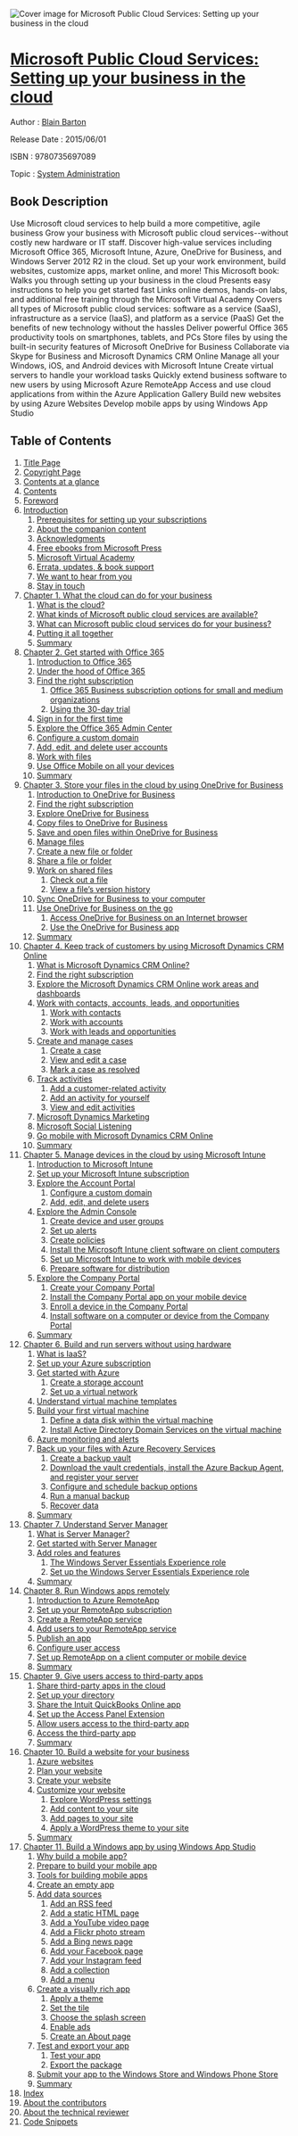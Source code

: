 ![Cover image for Microsoft Public Cloud Services: Setting up your business in the cloud](https://imgdetail.ebookreading.net/cover/cover/system_admin/EB9780735697089.jpg)

[Microsoft Public Cloud Services: Setting up your business in the cloud](https://ebookreading.net/view/book/Microsoft+Public+Cloud+Services%3A+Setting+up+your+business+in+the+cloud-EB9780735697089_1.html "Microsoft Public Cloud Services: Setting up your business in the cloud")
====================================================================================================================

Author : [Blain Barton](https://ebookreading.net/search/author/Blain+Barton)

Release Date : 2015/06/01

ISBN : 9780735697089

Topic : [System Administration](https://ebookreading.net/search/category/system-administration)

Book Description
-----------------

Use Microsoft cloud services to help build a more competitive, agile business Grow your business with Microsoft public cloud services--without costly new hardware or IT staff. Discover high-value services including Microsoft Office 365, Microsoft Intune, Azure, OneDrive for Business, and Windows Server 2012 R2 in the cloud. Set up your work environment, build websites, customize apps, market online, and more!  This Microsoft book:
Walks you through setting up your business in the cloud
Presents easy instructions to help you get started fast
Links online demos, hands-on labs, and additional free training through the Microsoft Virtual Academy
Covers all types of Microsoft public cloud services: software as a service (SaaS), infrastructure as a service (IaaS), and platform as a service (PaaS)
Get the benefits of new technology without the hassles
Deliver powerful Office 365 productivity tools on smartphones, tablets, and PCs
Store files by using the built-in security features of Microsoft OneDrive for Business
Collaborate via Skype for Business and Microsoft Dynamics CRM Online
Manage all your Windows, iOS, and Android devices with Microsoft Intune
Create virtual servers to handle your workload tasks
Quickly extend business software to new users by using Microsoft Azure RemoteApp
Access and use cloud applications from within the Azure Application Gallery
Build new websites by using Azure Websites
Develop mobile apps by using Windows App Studio
              
Table of Contents
-----------------

1. [Title Page](https://ebookreading.net/view/book/Microsoft+Public+Cloud+Services%3A+Setting+up+your+business+in+the+cloud-EB9780735697089_2.html#title)
1. [Copyright Page](https://ebookreading.net/view/book/Microsoft+Public+Cloud+Services%3A+Setting+up+your+business+in+the+cloud-EB9780735697089_3.html#copy)
1. [Contents at a glance](https://ebookreading.net/view/book/Microsoft+Public+Cloud+Services%3A+Setting+up+your+business+in+the+cloud-EB9780735697089_4.html#toc)
1. [Contents](https://ebookreading.net/view/book/Microsoft+Public+Cloud+Services%3A+Setting+up+your+business+in+the+cloud-EB9780735697089_5.html#bk01-toc)
1. [Foreword](https://ebookreading.net/view/book/Microsoft+Public+Cloud+Services%3A+Setting+up+your+business+in+the+cloud-EB9780735697089_6.html#pref01)
1. [Introduction](https://ebookreading.net/view/book/Microsoft+Public+Cloud+Services%3A+Setting+up+your+business+in+the+cloud-EB9780735697089_7.html#pref02)
    1. [Prerequisites for setting up your subscriptions](https://ebookreading.net/view/book/Microsoft+Public+Cloud+Services%3A+Setting+up+your+business+in+the+cloud-EB9780735697089_7.html#pref02lev1sec1)
    1. [About the companion content](https://ebookreading.net/view/book/Microsoft+Public+Cloud+Services%3A+Setting+up+your+business+in+the+cloud-EB9780735697089_7.html#pref02lev1sec2)
    1. [Acknowledgments](https://ebookreading.net/view/book/Microsoft+Public+Cloud+Services%3A+Setting+up+your+business+in+the+cloud-EB9780735697089_7.html#pref02lev1sec3)
    1. [Free ebooks from Microsoft Press](https://ebookreading.net/view/book/Microsoft+Public+Cloud+Services%3A+Setting+up+your+business+in+the+cloud-EB9780735697089_7.html#pref02lev1sec4)
    1. [Microsoft Virtual Academy](https://ebookreading.net/view/book/Microsoft+Public+Cloud+Services%3A+Setting+up+your+business+in+the+cloud-EB9780735697089_7.html#pref02lev1sec5)
    1. [Errata, updates, &amp; book support](https://ebookreading.net/view/book/Microsoft+Public+Cloud+Services%3A+Setting+up+your+business+in+the+cloud-EB9780735697089_7.html#pref02lev1sec6)
    1. [We want to hear from you](https://ebookreading.net/view/book/Microsoft+Public+Cloud+Services%3A+Setting+up+your+business+in+the+cloud-EB9780735697089_7.html#pref02lev1sec7)
    1. [Stay in touch](https://ebookreading.net/view/book/Microsoft+Public+Cloud+Services%3A+Setting+up+your+business+in+the+cloud-EB9780735697089_7.html#pref02lev1sec8)
1. [Chapter 1. What the cloud can do for your business](https://ebookreading.net/view/book/Microsoft+Public+Cloud+Services%3A+Setting+up+your+business+in+the+cloud-EB9780735697089_8.html#ch01)
    1. [What is the cloud?](https://ebookreading.net/view/book/Microsoft+Public+Cloud+Services%3A+Setting+up+your+business+in+the+cloud-EB9780735697089_8.html#ch01lev1sec1)
    1. [What kinds of Microsoft public cloud services are available?](https://ebookreading.net/view/book/Microsoft+Public+Cloud+Services%3A+Setting+up+your+business+in+the+cloud-EB9780735697089_8.html#ch01lev1sec2)
    1. [What can Microsoft public cloud services do for your business?](https://ebookreading.net/view/book/Microsoft+Public+Cloud+Services%3A+Setting+up+your+business+in+the+cloud-EB9780735697089_8.html#ch01lev1sec3)
    1. [Putting it all together](https://ebookreading.net/view/book/Microsoft+Public+Cloud+Services%3A+Setting+up+your+business+in+the+cloud-EB9780735697089_8.html#ch01lev1sec4)
    1. [Summary](https://ebookreading.net/view/book/Microsoft+Public+Cloud+Services%3A+Setting+up+your+business+in+the+cloud-EB9780735697089_8.html#ch01lev1sec5)
1. [Chapter 2. Get started with Office 365](https://ebookreading.net/view/book/Microsoft+Public+Cloud+Services%3A+Setting+up+your+business+in+the+cloud-EB9780735697089_9.html#ch02)
    1. [Introduction to Office 365](https://ebookreading.net/view/book/Microsoft+Public+Cloud+Services%3A+Setting+up+your+business+in+the+cloud-EB9780735697089_9.html#ch02lev1sec1)
    1. [Under the hood of Office 365](https://ebookreading.net/view/book/Microsoft+Public+Cloud+Services%3A+Setting+up+your+business+in+the+cloud-EB9780735697089_9.html#ch02lev1sec2)
    1. [Find the right subscription](https://ebookreading.net/view/book/Microsoft+Public+Cloud+Services%3A+Setting+up+your+business+in+the+cloud-EB9780735697089_9.html#ch02lev1sec3)
        1. [Office 365 Business subscription options for small and medium organizations](https://ebookreading.net/view/book/Microsoft+Public+Cloud+Services%3A+Setting+up+your+business+in+the+cloud-EB9780735697089_9.html#ch02lev2sec1)
        1. [Using the 30-day trial](https://ebookreading.net/view/book/Microsoft+Public+Cloud+Services%3A+Setting+up+your+business+in+the+cloud-EB9780735697089_9.html#ch02lev2sec2)
    1. [Sign in for the first time](https://ebookreading.net/view/book/Microsoft+Public+Cloud+Services%3A+Setting+up+your+business+in+the+cloud-EB9780735697089_9.html#ch02lev1sec4)
    1. [Explore the Office 365 Admin Center](https://ebookreading.net/view/book/Microsoft+Public+Cloud+Services%3A+Setting+up+your+business+in+the+cloud-EB9780735697089_9.html#ch02lev1sec5)
    1. [Configure a custom domain](https://ebookreading.net/view/book/Microsoft+Public+Cloud+Services%3A+Setting+up+your+business+in+the+cloud-EB9780735697089_9.html#ch02lev1sec6)
    1. [Add, edit, and delete user accounts](https://ebookreading.net/view/book/Microsoft+Public+Cloud+Services%3A+Setting+up+your+business+in+the+cloud-EB9780735697089_9.html#ch02lev1sec7)
    1. [Work with files](https://ebookreading.net/view/book/Microsoft+Public+Cloud+Services%3A+Setting+up+your+business+in+the+cloud-EB9780735697089_9.html#ch02lev1sec8)
    1. [Use Office Mobile on all your devices](https://ebookreading.net/view/book/Microsoft+Public+Cloud+Services%3A+Setting+up+your+business+in+the+cloud-EB9780735697089_9.html#ch02lev1sec9)
    1. [Summary](https://ebookreading.net/view/book/Microsoft+Public+Cloud+Services%3A+Setting+up+your+business+in+the+cloud-EB9780735697089_9.html#ch02lev1sec10)
1. [Chapter 3. Store your files in the cloud by using OneDrive for Business](https://ebookreading.net/view/book/Microsoft+Public+Cloud+Services%3A+Setting+up+your+business+in+the+cloud-EB9780735697089_10.html#ch03)
    1. [Introduction to OneDrive for Business](https://ebookreading.net/view/book/Microsoft+Public+Cloud+Services%3A+Setting+up+your+business+in+the+cloud-EB9780735697089_10.html#ch03lev1sec1)
    1. [Find the right subscription](https://ebookreading.net/view/book/Microsoft+Public+Cloud+Services%3A+Setting+up+your+business+in+the+cloud-EB9780735697089_10.html#ch03lev1sec2)
    1. [Explore OneDrive for Business](https://ebookreading.net/view/book/Microsoft+Public+Cloud+Services%3A+Setting+up+your+business+in+the+cloud-EB9780735697089_10.html#ch03lev1sec3)
    1. [Copy files to OneDrive for Business](https://ebookreading.net/view/book/Microsoft+Public+Cloud+Services%3A+Setting+up+your+business+in+the+cloud-EB9780735697089_10.html#ch03lev1sec4)
    1. [Save and open files within OneDrive for Business](https://ebookreading.net/view/book/Microsoft+Public+Cloud+Services%3A+Setting+up+your+business+in+the+cloud-EB9780735697089_10.html#ch03lev1sec5)
    1. [Manage files](https://ebookreading.net/view/book/Microsoft+Public+Cloud+Services%3A+Setting+up+your+business+in+the+cloud-EB9780735697089_10.html#ch03lev1sec6)
    1. [Create a new file or folder](https://ebookreading.net/view/book/Microsoft+Public+Cloud+Services%3A+Setting+up+your+business+in+the+cloud-EB9780735697089_10.html#ch03lev1sec7)
    1. [Share a file or folder](https://ebookreading.net/view/book/Microsoft+Public+Cloud+Services%3A+Setting+up+your+business+in+the+cloud-EB9780735697089_10.html#ch03lev1sec8)
    1. [Work on shared files](https://ebookreading.net/view/book/Microsoft+Public+Cloud+Services%3A+Setting+up+your+business+in+the+cloud-EB9780735697089_10.html#ch03lev1sec9)
        1. [Check out a file](https://ebookreading.net/view/book/Microsoft+Public+Cloud+Services%3A+Setting+up+your+business+in+the+cloud-EB9780735697089_10.html#ch03lev2sec1)
        1. [View a file’s version history](https://ebookreading.net/view/book/Microsoft+Public+Cloud+Services%3A+Setting+up+your+business+in+the+cloud-EB9780735697089_10.html#ch03lev2sec2)
    1. [Sync OneDrive for Business to your computer](https://ebookreading.net/view/book/Microsoft+Public+Cloud+Services%3A+Setting+up+your+business+in+the+cloud-EB9780735697089_10.html#ch03lev1sec10)
    1. [Use OneDrive for Business on the go](https://ebookreading.net/view/book/Microsoft+Public+Cloud+Services%3A+Setting+up+your+business+in+the+cloud-EB9780735697089_10.html#ch03lev1sec11)
        1. [Access OneDrive for Business on an Internet browser](https://ebookreading.net/view/book/Microsoft+Public+Cloud+Services%3A+Setting+up+your+business+in+the+cloud-EB9780735697089_10.html#ch03lev2sec3)
        1. [Use the OneDrive for Business app](https://ebookreading.net/view/book/Microsoft+Public+Cloud+Services%3A+Setting+up+your+business+in+the+cloud-EB9780735697089_10.html#ch03lev2sec4)
    1. [Summary](https://ebookreading.net/view/book/Microsoft+Public+Cloud+Services%3A+Setting+up+your+business+in+the+cloud-EB9780735697089_10.html#ch03lev1sec12)
1. [Chapter 4. Keep track of customers by using Microsoft Dynamics CRM Online](https://ebookreading.net/view/book/Microsoft+Public+Cloud+Services%3A+Setting+up+your+business+in+the+cloud-EB9780735697089_11.html#ch04)
    1. [What is Microsoft Dynamics CRM Online?](https://ebookreading.net/view/book/Microsoft+Public+Cloud+Services%3A+Setting+up+your+business+in+the+cloud-EB9780735697089_11.html#ch04lev1sec1)
    1. [Find the right subscription](https://ebookreading.net/view/book/Microsoft+Public+Cloud+Services%3A+Setting+up+your+business+in+the+cloud-EB9780735697089_11.html#ch04lev1sec2)
    1. [Explore the Microsoft Dynamics CRM Online work areas and dashboards](https://ebookreading.net/view/book/Microsoft+Public+Cloud+Services%3A+Setting+up+your+business+in+the+cloud-EB9780735697089_11.html#ch04lev1sec3)
    1. [Work with contacts, accounts, leads, and opportunities](https://ebookreading.net/view/book/Microsoft+Public+Cloud+Services%3A+Setting+up+your+business+in+the+cloud-EB9780735697089_11.html#ch04lev1sec4)
        1. [Work with contacts](https://ebookreading.net/view/book/Microsoft+Public+Cloud+Services%3A+Setting+up+your+business+in+the+cloud-EB9780735697089_11.html#ch04lev2sec1)
        1. [Work with accounts](https://ebookreading.net/view/book/Microsoft+Public+Cloud+Services%3A+Setting+up+your+business+in+the+cloud-EB9780735697089_11.html#ch04lev2sec2)
        1. [Work with leads and opportunities](https://ebookreading.net/view/book/Microsoft+Public+Cloud+Services%3A+Setting+up+your+business+in+the+cloud-EB9780735697089_11.html#ch04lev2sec3)
    1. [Create and manage cases](https://ebookreading.net/view/book/Microsoft+Public+Cloud+Services%3A+Setting+up+your+business+in+the+cloud-EB9780735697089_11.html#ch04lev1sec5)
        1. [Create a case](https://ebookreading.net/view/book/Microsoft+Public+Cloud+Services%3A+Setting+up+your+business+in+the+cloud-EB9780735697089_11.html#ch04lev2sec4)
        1. [View and edit a case](https://ebookreading.net/view/book/Microsoft+Public+Cloud+Services%3A+Setting+up+your+business+in+the+cloud-EB9780735697089_11.html#ch04lev2sec5)
        1. [Mark a case as resolved](https://ebookreading.net/view/book/Microsoft+Public+Cloud+Services%3A+Setting+up+your+business+in+the+cloud-EB9780735697089_11.html#ch04lev2sec6)
    1. [Track activities](https://ebookreading.net/view/book/Microsoft+Public+Cloud+Services%3A+Setting+up+your+business+in+the+cloud-EB9780735697089_11.html#ch04lev1sec6)
        1. [Add a customer-related activity](https://ebookreading.net/view/book/Microsoft+Public+Cloud+Services%3A+Setting+up+your+business+in+the+cloud-EB9780735697089_11.html#ch04lev2sec7)
        1. [Add an activity for yourself](https://ebookreading.net/view/book/Microsoft+Public+Cloud+Services%3A+Setting+up+your+business+in+the+cloud-EB9780735697089_11.html#ch04lev2sec8)
        1. [View and edit activities](https://ebookreading.net/view/book/Microsoft+Public+Cloud+Services%3A+Setting+up+your+business+in+the+cloud-EB9780735697089_11.html#ch04lev2sec9)
    1. [Microsoft Dynamics Marketing](https://ebookreading.net/view/book/Microsoft+Public+Cloud+Services%3A+Setting+up+your+business+in+the+cloud-EB9780735697089_11.html#ch04lev1sec7)
    1. [Microsoft Social Listening](https://ebookreading.net/view/book/Microsoft+Public+Cloud+Services%3A+Setting+up+your+business+in+the+cloud-EB9780735697089_11.html#ch04lev1sec8)
    1. [Go mobile with Microsoft Dynamics CRM Online](https://ebookreading.net/view/book/Microsoft+Public+Cloud+Services%3A+Setting+up+your+business+in+the+cloud-EB9780735697089_11.html#ch04lev1sec9)
    1. [Summary](https://ebookreading.net/view/book/Microsoft+Public+Cloud+Services%3A+Setting+up+your+business+in+the+cloud-EB9780735697089_11.html#ch04lev1sec10)
1. [Chapter 5. Manage devices in the cloud by using Microsoft Intune](https://ebookreading.net/view/book/Microsoft+Public+Cloud+Services%3A+Setting+up+your+business+in+the+cloud-EB9780735697089_12.html#ch05)
    1. [Introduction to Microsoft Intune](https://ebookreading.net/view/book/Microsoft+Public+Cloud+Services%3A+Setting+up+your+business+in+the+cloud-EB9780735697089_12.html#ch05lev1sec1)
    1. [Set up your Microsoft Intune subscription](https://ebookreading.net/view/book/Microsoft+Public+Cloud+Services%3A+Setting+up+your+business+in+the+cloud-EB9780735697089_12.html#ch05lev1sec2)
    1. [Explore the Account Portal](https://ebookreading.net/view/book/Microsoft+Public+Cloud+Services%3A+Setting+up+your+business+in+the+cloud-EB9780735697089_12.html#ch05lev1sec3)
        1. [Configure a custom domain](https://ebookreading.net/view/book/Microsoft+Public+Cloud+Services%3A+Setting+up+your+business+in+the+cloud-EB9780735697089_12.html#ch05lev2sec1)
        1. [Add, edit, and delete users](https://ebookreading.net/view/book/Microsoft+Public+Cloud+Services%3A+Setting+up+your+business+in+the+cloud-EB9780735697089_12.html#ch05lev2sec2)
    1. [Explore the Admin Console](https://ebookreading.net/view/book/Microsoft+Public+Cloud+Services%3A+Setting+up+your+business+in+the+cloud-EB9780735697089_12.html#ch05lev1sec4)
        1. [Create device and user groups](https://ebookreading.net/view/book/Microsoft+Public+Cloud+Services%3A+Setting+up+your+business+in+the+cloud-EB9780735697089_12.html#ch05lev2sec3)
        1. [Set up alerts](https://ebookreading.net/view/book/Microsoft+Public+Cloud+Services%3A+Setting+up+your+business+in+the+cloud-EB9780735697089_12.html#ch05lev2sec4)
        1. [Create policies](https://ebookreading.net/view/book/Microsoft+Public+Cloud+Services%3A+Setting+up+your+business+in+the+cloud-EB9780735697089_12.html#ch05lev2sec5)
        1. [Install the Microsoft Intune client software on client computers](https://ebookreading.net/view/book/Microsoft+Public+Cloud+Services%3A+Setting+up+your+business+in+the+cloud-EB9780735697089_12.html#ch05lev2sec6)
        1. [Set up Microsoft Intune to work with mobile devices](https://ebookreading.net/view/book/Microsoft+Public+Cloud+Services%3A+Setting+up+your+business+in+the+cloud-EB9780735697089_12.html#ch05lev2sec7)
        1. [Prepare software for distribution](https://ebookreading.net/view/book/Microsoft+Public+Cloud+Services%3A+Setting+up+your+business+in+the+cloud-EB9780735697089_12.html#ch05lev2sec8)
    1. [Explore the Company Portal](https://ebookreading.net/view/book/Microsoft+Public+Cloud+Services%3A+Setting+up+your+business+in+the+cloud-EB9780735697089_12.html#ch05lev1sec5)
        1. [Create your Company Portal](https://ebookreading.net/view/book/Microsoft+Public+Cloud+Services%3A+Setting+up+your+business+in+the+cloud-EB9780735697089_12.html#ch05lev2sec9)
        1. [Install the Company Portal app on your mobile device](https://ebookreading.net/view/book/Microsoft+Public+Cloud+Services%3A+Setting+up+your+business+in+the+cloud-EB9780735697089_12.html#ch05lev2sec10)
        1. [Enroll a device in the Company Portal](https://ebookreading.net/view/book/Microsoft+Public+Cloud+Services%3A+Setting+up+your+business+in+the+cloud-EB9780735697089_12.html#ch05lev2sec11)
        1. [Install software on a computer or device from the Company Portal](https://ebookreading.net/view/book/Microsoft+Public+Cloud+Services%3A+Setting+up+your+business+in+the+cloud-EB9780735697089_12.html#ch05lev2sec12)
    1. [Summary](https://ebookreading.net/view/book/Microsoft+Public+Cloud+Services%3A+Setting+up+your+business+in+the+cloud-EB9780735697089_12.html#ch05lev1sec6)
1. [Chapter 6. Build and run servers without using hardware](https://ebookreading.net/view/book/Microsoft+Public+Cloud+Services%3A+Setting+up+your+business+in+the+cloud-EB9780735697089_13.html#ch06)
    1. [What is IaaS?](https://ebookreading.net/view/book/Microsoft+Public+Cloud+Services%3A+Setting+up+your+business+in+the+cloud-EB9780735697089_13.html#ch06lev1sec1)
    1. [Set up your Azure subscription](https://ebookreading.net/view/book/Microsoft+Public+Cloud+Services%3A+Setting+up+your+business+in+the+cloud-EB9780735697089_13.html#ch06lev1sec2)
    1. [Get started with Azure](https://ebookreading.net/view/book/Microsoft+Public+Cloud+Services%3A+Setting+up+your+business+in+the+cloud-EB9780735697089_13.html#ch06lev1sec3)
        1. [Create a storage account](https://ebookreading.net/view/book/Microsoft+Public+Cloud+Services%3A+Setting+up+your+business+in+the+cloud-EB9780735697089_13.html#ch06lev2sec1)
        1. [Set up a virtual network](https://ebookreading.net/view/book/Microsoft+Public+Cloud+Services%3A+Setting+up+your+business+in+the+cloud-EB9780735697089_13.html#ch06lev2sec2)
    1. [Understand virtual machine templates](https://ebookreading.net/view/book/Microsoft+Public+Cloud+Services%3A+Setting+up+your+business+in+the+cloud-EB9780735697089_13.html#ch06lev1sec4)
    1. [Build your first virtual machine](https://ebookreading.net/view/book/Microsoft+Public+Cloud+Services%3A+Setting+up+your+business+in+the+cloud-EB9780735697089_13.html#ch06lev1sec5)
        1. [Define a data disk within the virtual machine](https://ebookreading.net/view/book/Microsoft+Public+Cloud+Services%3A+Setting+up+your+business+in+the+cloud-EB9780735697089_13.html#ch06lev2sec3)
        1. [Install Active Directory Domain Services on the virtual machine](https://ebookreading.net/view/book/Microsoft+Public+Cloud+Services%3A+Setting+up+your+business+in+the+cloud-EB9780735697089_13.html#ch06lev2sec4)
    1. [Azure monitoring and alerts](https://ebookreading.net/view/book/Microsoft+Public+Cloud+Services%3A+Setting+up+your+business+in+the+cloud-EB9780735697089_13.html#ch06lev1sec6)
    1. [Back up your files with Azure Recovery Services](https://ebookreading.net/view/book/Microsoft+Public+Cloud+Services%3A+Setting+up+your+business+in+the+cloud-EB9780735697089_13.html#ch06lev1sec7)
        1. [Create a backup vault](https://ebookreading.net/view/book/Microsoft+Public+Cloud+Services%3A+Setting+up+your+business+in+the+cloud-EB9780735697089_13.html#ch06lev2sec5)
        1. [Download the vault credentials, install the Azure Backup Agent, and register your server](https://ebookreading.net/view/book/Microsoft+Public+Cloud+Services%3A+Setting+up+your+business+in+the+cloud-EB9780735697089_13.html#ch06lev2sec6)
        1. [Configure and schedule backup options](https://ebookreading.net/view/book/Microsoft+Public+Cloud+Services%3A+Setting+up+your+business+in+the+cloud-EB9780735697089_13.html#ch06lev2sec7)
        1. [Run a manual backup](https://ebookreading.net/view/book/Microsoft+Public+Cloud+Services%3A+Setting+up+your+business+in+the+cloud-EB9780735697089_13.html#ch06lev2sec8)
        1. [Recover data](https://ebookreading.net/view/book/Microsoft+Public+Cloud+Services%3A+Setting+up+your+business+in+the+cloud-EB9780735697089_13.html#ch06lev2sec9)
    1. [Summary](https://ebookreading.net/view/book/Microsoft+Public+Cloud+Services%3A+Setting+up+your+business+in+the+cloud-EB9780735697089_13.html#ch06lev1sec8)
1. [Chapter 7. Understand Server Manager](https://ebookreading.net/view/book/Microsoft+Public+Cloud+Services%3A+Setting+up+your+business+in+the+cloud-EB9780735697089_14.html#ch07)
    1. [What is Server Manager?](https://ebookreading.net/view/book/Microsoft+Public+Cloud+Services%3A+Setting+up+your+business+in+the+cloud-EB9780735697089_14.html#ch07lev1sec1)
    1. [Get started with Server Manager](https://ebookreading.net/view/book/Microsoft+Public+Cloud+Services%3A+Setting+up+your+business+in+the+cloud-EB9780735697089_14.html#ch07lev1sec2)
    1. [Add roles and features](https://ebookreading.net/view/book/Microsoft+Public+Cloud+Services%3A+Setting+up+your+business+in+the+cloud-EB9780735697089_14.html#ch07lev1sec3)
        1. [The Windows Server Essentials Experience role](https://ebookreading.net/view/book/Microsoft+Public+Cloud+Services%3A+Setting+up+your+business+in+the+cloud-EB9780735697089_14.html#ch07lev2sec1)
        1. [Set up the Windows Server Essentials Experience role](https://ebookreading.net/view/book/Microsoft+Public+Cloud+Services%3A+Setting+up+your+business+in+the+cloud-EB9780735697089_14.html#ch07lev2sec2)
    1. [Summary](https://ebookreading.net/view/book/Microsoft+Public+Cloud+Services%3A+Setting+up+your+business+in+the+cloud-EB9780735697089_14.html#ch07lev1sec4)
1. [Chapter 8. Run Windows apps remotely](https://ebookreading.net/view/book/Microsoft+Public+Cloud+Services%3A+Setting+up+your+business+in+the+cloud-EB9780735697089_15.html#ch08)
    1. [Introduction to Azure RemoteApp](https://ebookreading.net/view/book/Microsoft+Public+Cloud+Services%3A+Setting+up+your+business+in+the+cloud-EB9780735697089_15.html#ch08lev1sec1)
    1. [Set up your RemoteApp subscription](https://ebookreading.net/view/book/Microsoft+Public+Cloud+Services%3A+Setting+up+your+business+in+the+cloud-EB9780735697089_15.html#ch08lev1sec2)
    1. [Create a RemoteApp service](https://ebookreading.net/view/book/Microsoft+Public+Cloud+Services%3A+Setting+up+your+business+in+the+cloud-EB9780735697089_15.html#ch08lev1sec3)
    1. [Add users to your RemoteApp service](https://ebookreading.net/view/book/Microsoft+Public+Cloud+Services%3A+Setting+up+your+business+in+the+cloud-EB9780735697089_15.html#ch08lev1sec4)
    1. [Publish an app](https://ebookreading.net/view/book/Microsoft+Public+Cloud+Services%3A+Setting+up+your+business+in+the+cloud-EB9780735697089_15.html#ch08lev1sec5)
    1. [Configure user access](https://ebookreading.net/view/book/Microsoft+Public+Cloud+Services%3A+Setting+up+your+business+in+the+cloud-EB9780735697089_15.html#ch08lev1sec6)
    1. [Set up RemoteApp on a client computer or mobile device](https://ebookreading.net/view/book/Microsoft+Public+Cloud+Services%3A+Setting+up+your+business+in+the+cloud-EB9780735697089_15.html#ch08lev1sec7)
    1. [Summary](https://ebookreading.net/view/book/Microsoft+Public+Cloud+Services%3A+Setting+up+your+business+in+the+cloud-EB9780735697089_15.html#ch08lev1sec8)
1. [Chapter 9. Give users access to third-party apps](https://ebookreading.net/view/book/Microsoft+Public+Cloud+Services%3A+Setting+up+your+business+in+the+cloud-EB9780735697089_16.html#ch09)
    1. [Share third-party apps in the cloud](https://ebookreading.net/view/book/Microsoft+Public+Cloud+Services%3A+Setting+up+your+business+in+the+cloud-EB9780735697089_16.html#ch09lev1sec1)
    1. [Set up your directory](https://ebookreading.net/view/book/Microsoft+Public+Cloud+Services%3A+Setting+up+your+business+in+the+cloud-EB9780735697089_16.html#ch09lev1sec2)
    1. [Share the Intuit QuickBooks Online app](https://ebookreading.net/view/book/Microsoft+Public+Cloud+Services%3A+Setting+up+your+business+in+the+cloud-EB9780735697089_16.html#ch09lev1sec3)
    1. [Set up the Access Panel Extension](https://ebookreading.net/view/book/Microsoft+Public+Cloud+Services%3A+Setting+up+your+business+in+the+cloud-EB9780735697089_16.html#ch09lev1sec4)
    1. [Allow users access to the third-party app](https://ebookreading.net/view/book/Microsoft+Public+Cloud+Services%3A+Setting+up+your+business+in+the+cloud-EB9780735697089_16.html#ch09lev1sec5)
    1. [Access the third-party app](https://ebookreading.net/view/book/Microsoft+Public+Cloud+Services%3A+Setting+up+your+business+in+the+cloud-EB9780735697089_16.html#ch09lev1sec6)
    1. [Summary](https://ebookreading.net/view/book/Microsoft+Public+Cloud+Services%3A+Setting+up+your+business+in+the+cloud-EB9780735697089_16.html#ch09lev1sec7)
1. [Chapter 10. Build a website for your business](https://ebookreading.net/view/book/Microsoft+Public+Cloud+Services%3A+Setting+up+your+business+in+the+cloud-EB9780735697089_17.html#ch10)
    1. [Azure websites](https://ebookreading.net/view/book/Microsoft+Public+Cloud+Services%3A+Setting+up+your+business+in+the+cloud-EB9780735697089_17.html#ch10lev1sec1)
    1. [Plan your website](https://ebookreading.net/view/book/Microsoft+Public+Cloud+Services%3A+Setting+up+your+business+in+the+cloud-EB9780735697089_17.html#ch10lev1sec2)
    1. [Create your website](https://ebookreading.net/view/book/Microsoft+Public+Cloud+Services%3A+Setting+up+your+business+in+the+cloud-EB9780735697089_17.html#ch10lev1sec3)
    1. [Customize your website](https://ebookreading.net/view/book/Microsoft+Public+Cloud+Services%3A+Setting+up+your+business+in+the+cloud-EB9780735697089_17.html#ch10lev1sec4)
        1. [Explore WordPress settings](https://ebookreading.net/view/book/Microsoft+Public+Cloud+Services%3A+Setting+up+your+business+in+the+cloud-EB9780735697089_17.html#ch10lev2sec1)
        1. [Add content to your site](https://ebookreading.net/view/book/Microsoft+Public+Cloud+Services%3A+Setting+up+your+business+in+the+cloud-EB9780735697089_17.html#ch10lev2sec2)
        1. [Add pages to your site](https://ebookreading.net/view/book/Microsoft+Public+Cloud+Services%3A+Setting+up+your+business+in+the+cloud-EB9780735697089_17.html#ch10lev2sec3)
        1. [Apply a WordPress theme to your site](https://ebookreading.net/view/book/Microsoft+Public+Cloud+Services%3A+Setting+up+your+business+in+the+cloud-EB9780735697089_17.html#ch10lev2sec4)
    1. [Summary](https://ebookreading.net/view/book/Microsoft+Public+Cloud+Services%3A+Setting+up+your+business+in+the+cloud-EB9780735697089_17.html#ch10lev1sec5)
1. [Chapter 11. Build a Windows app by using Windows App Studio](https://ebookreading.net/view/book/Microsoft+Public+Cloud+Services%3A+Setting+up+your+business+in+the+cloud-EB9780735697089_18.html#ch11)
    1. [Why build a mobile app?](https://ebookreading.net/view/book/Microsoft+Public+Cloud+Services%3A+Setting+up+your+business+in+the+cloud-EB9780735697089_18.html#ch11lev1sec1)
    1. [Prepare to build your mobile app](https://ebookreading.net/view/book/Microsoft+Public+Cloud+Services%3A+Setting+up+your+business+in+the+cloud-EB9780735697089_18.html#ch11lev1sec2)
    1. [Tools for building mobile apps](https://ebookreading.net/view/book/Microsoft+Public+Cloud+Services%3A+Setting+up+your+business+in+the+cloud-EB9780735697089_18.html#ch11lev1sec3)
    1. [Create an empty app](https://ebookreading.net/view/book/Microsoft+Public+Cloud+Services%3A+Setting+up+your+business+in+the+cloud-EB9780735697089_18.html#ch11lev1sec4)
    1. [Add data sources](https://ebookreading.net/view/book/Microsoft+Public+Cloud+Services%3A+Setting+up+your+business+in+the+cloud-EB9780735697089_18.html#ch11lev1sec5)
        1. [Add an RSS feed](https://ebookreading.net/view/book/Microsoft+Public+Cloud+Services%3A+Setting+up+your+business+in+the+cloud-EB9780735697089_18.html#ch11lev2sec1)
        1. [Add a static HTML page](https://ebookreading.net/view/book/Microsoft+Public+Cloud+Services%3A+Setting+up+your+business+in+the+cloud-EB9780735697089_18.html#ch11lev2sec2)
        1. [Add a YouTube video page](https://ebookreading.net/view/book/Microsoft+Public+Cloud+Services%3A+Setting+up+your+business+in+the+cloud-EB9780735697089_18.html#ch11lev2sec3)
        1. [Add a Flickr photo stream](https://ebookreading.net/view/book/Microsoft+Public+Cloud+Services%3A+Setting+up+your+business+in+the+cloud-EB9780735697089_18.html#ch11lev2sec4)
        1. [Add a Bing news page](https://ebookreading.net/view/book/Microsoft+Public+Cloud+Services%3A+Setting+up+your+business+in+the+cloud-EB9780735697089_18.html#ch11lev2sec5)
        1. [Add your Facebook page](https://ebookreading.net/view/book/Microsoft+Public+Cloud+Services%3A+Setting+up+your+business+in+the+cloud-EB9780735697089_18.html#ch11lev2sec6)
        1. [Add your Instagram feed](https://ebookreading.net/view/book/Microsoft+Public+Cloud+Services%3A+Setting+up+your+business+in+the+cloud-EB9780735697089_18.html#ch11lev2sec7)
        1. [Add a collection](https://ebookreading.net/view/book/Microsoft+Public+Cloud+Services%3A+Setting+up+your+business+in+the+cloud-EB9780735697089_18.html#ch11lev2sec8)
        1. [Add a menu](https://ebookreading.net/view/book/Microsoft+Public+Cloud+Services%3A+Setting+up+your+business+in+the+cloud-EB9780735697089_18.html#ch11lev2sec9)
    1. [Create a visually rich app](https://ebookreading.net/view/book/Microsoft+Public+Cloud+Services%3A+Setting+up+your+business+in+the+cloud-EB9780735697089_18.html#ch11lev1sec6)
        1. [Apply a theme](https://ebookreading.net/view/book/Microsoft+Public+Cloud+Services%3A+Setting+up+your+business+in+the+cloud-EB9780735697089_18.html#ch11lev2sec10)
        1. [Set the tile](https://ebookreading.net/view/book/Microsoft+Public+Cloud+Services%3A+Setting+up+your+business+in+the+cloud-EB9780735697089_18.html#ch11lev2sec11)
        1. [Choose the splash screen](https://ebookreading.net/view/book/Microsoft+Public+Cloud+Services%3A+Setting+up+your+business+in+the+cloud-EB9780735697089_18.html#ch11lev2sec12)
        1. [Enable ads](https://ebookreading.net/view/book/Microsoft+Public+Cloud+Services%3A+Setting+up+your+business+in+the+cloud-EB9780735697089_18.html#ch11lev2sec13)
        1. [Create an About page](https://ebookreading.net/view/book/Microsoft+Public+Cloud+Services%3A+Setting+up+your+business+in+the+cloud-EB9780735697089_18.html#ch11lev2sec14)
    1. [Test and export your app](https://ebookreading.net/view/book/Microsoft+Public+Cloud+Services%3A+Setting+up+your+business+in+the+cloud-EB9780735697089_18.html#ch11lev1sec7)
        1. [Test your app](https://ebookreading.net/view/book/Microsoft+Public+Cloud+Services%3A+Setting+up+your+business+in+the+cloud-EB9780735697089_18.html#ch11lev2sec15)
        1. [Export the package](https://ebookreading.net/view/book/Microsoft+Public+Cloud+Services%3A+Setting+up+your+business+in+the+cloud-EB9780735697089_18.html#ch11lev2sec16)
    1. [Submit your app to the Windows Store and Windows Phone Store](https://ebookreading.net/view/book/Microsoft+Public+Cloud+Services%3A+Setting+up+your+business+in+the+cloud-EB9780735697089_18.html#ch11lev1sec8)
    1. [Summary](https://ebookreading.net/view/book/Microsoft+Public+Cloud+Services%3A+Setting+up+your+business+in+the+cloud-EB9780735697089_18.html#ch11lev1sec9)
1. [Index](https://ebookreading.net/view/book/Microsoft+Public+Cloud+Services%3A+Setting+up+your+business+in+the+cloud-EB9780735697089_19.html#index)
1. [About the contributors](https://ebookreading.net/view/book/Microsoft+Public+Cloud+Services%3A+Setting+up+your+business+in+the+cloud-EB9780735697089_21.html#app02)
1. [About the technical reviewer](https://ebookreading.net/view/book/Microsoft+Public+Cloud+Services%3A+Setting+up+your+business+in+the+cloud-EB9780735697089_22.html#app03)
1. [Code Snippets](https://ebookreading.net/view/book/Microsoft+Public+Cloud+Services%3A+Setting+up+your+business+in+the+cloud-EB9780735697089_25.html#ch07_images)
